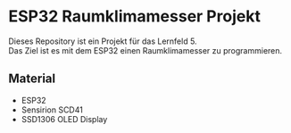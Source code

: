 # ESP32 Raumklimamesser Projekt
Dieses Repository ist ein Projekt für das Lernfeld 5.<br>
Das Ziel ist es mit dem ESP32 einen Raumklimamesser zu programmieren.

## Material
- ESP32
- Sensirion SCD41
- SSD1306 OLED Display